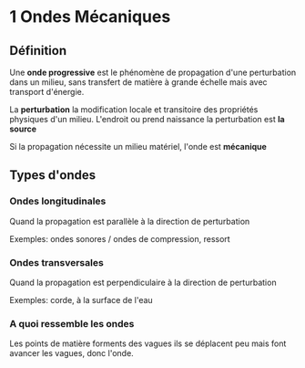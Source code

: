 # 1 Ondes Mécaniques

## Définition

Une **onde progressive** est le phénomène de propagation d'une perturbation dans un milieu, sans transfert de matière à grande échelle mais avec transport d'énergie.

La **perturbation** la modification locale et transitoire des propriétés physiques d'un milieu. L'endroit ou prend naissance la perturbation est **la source**

Si la propagation nécessite un milieu matériel, l'onde est **mécanique**

## Types d'ondes

### Ondes longitudinales

Quand la propagation est parallèle à la direction de perturbation

Exemples: ondes sonores / ondes de compression, ressort

### Ondes transversales

Quand la propagation est perpendiculaire à la direction de perturbation

Exemples: corde, à la surface de l'eau

### A quoi ressemble les ondes

Les points de matière forments des vagues ils se déplacent peu mais font avancer les vagues, donc l'onde.